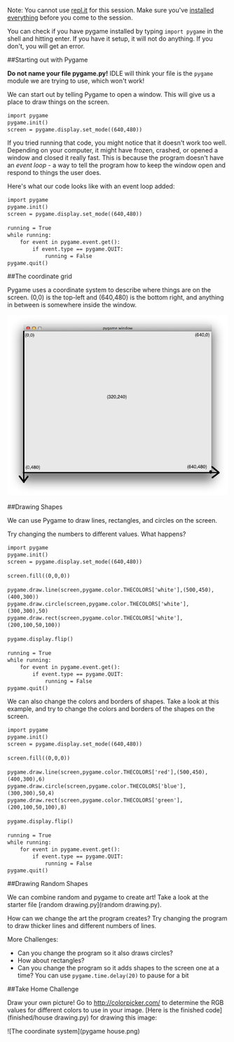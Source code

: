 Note: You cannot use [repl.it](http://repl.it/) for this session.  Make sure you've [installed everything](https://github.com/CoderDojoSV/beginner-python/blob/master/Day-1/README.md#installation) before you come to the session.

You can check if you have pygame installed by typing `import pygame` in the shell and hitting enter. If you have it setup, it will not do anything. If you don't, you will get an error.

##Starting out with Pygame

**Do not name your file pygame.py!** IDLE will think your file is the `pygame` module we are trying to use, which won't work!

We can start out by telling Pygame to open a window.  This will give us a place to draw things on the screen.

    import pygame
    pygame.init()
    screen = pygame.display.set_mode((640,480))

If you tried running that code, you might notice that it doesn't work too well.  Depending on your computer, it might have frozen, crashed, or opened a window and closed it really fast.  This is because the program doesn't have an *event loop* - a way to tell the program how to keep the window open and respond to things the user does.

Here's what our code looks like with an event loop added:

    import pygame
    pygame.init()
    screen = pygame.display.set_mode((640,480))
    
    running = True
    while running:
        for event in pygame.event.get():
            if event.type == pygame.QUIT:
                running = False
    pygame.quit()

##The coordinate grid

Pygame uses a coordinate system to describe where things are on the screen.  (0,0) is the top-left and (640,480) is the bottom right, and anything in between is somewhere inside the window.

![The coordinate system](coordinates.png)

##Drawing Shapes

We can use Pygame to draw lines, rectangles, and circles on the screen.

Try changing the numbers to different values.  What happens?

    import pygame
    pygame.init()
    screen = pygame.display.set_mode((640,480))

    screen.fill((0,0,0))

    pygame.draw.line(screen,pygame.color.THECOLORS['white'],(500,450),(400,300))
    pygame.draw.circle(screen,pygame.color.THECOLORS['white'],(300,300),50)
    pygame.draw.rect(screen,pygame.color.THECOLORS['white'],(200,100,50,100))

    pygame.display.flip()

    running = True
    while running:
        for event in pygame.event.get():
            if event.type == pygame.QUIT:
                running = False
    pygame.quit()


We can also change the colors and borders of shapes.  Take a look at this example, and try to change the colors and borders of the shapes on the screen.

    import pygame
    pygame.init()
    screen = pygame.display.set_mode((640,480))

    screen.fill((0,0,0))

    pygame.draw.line(screen,pygame.color.THECOLORS['red'],(500,450),(400,300),6)
    pygame.draw.circle(screen,pygame.color.THECOLORS['blue'],(300,300),50,4)
    pygame.draw.rect(screen,pygame.color.THECOLORS['green'],(200,100,50,100),8)

    pygame.display.flip()

    running = True
    while running:
        for event in pygame.event.get():
            if event.type == pygame.QUIT:
                running = False
    pygame.quit()

##Drawing Random Shapes

We can combine random and pygame to create art!  Take a look at the starter file [random drawing.py](random drawing.py).

How can we change the art the program creates?  Try changing the program to draw thicker lines and different numbers of lines.

More Challenges:
 - Can you change the program so it also draws circles?
 - How about rectangles?
 - Can you change the program so it adds shapes to the screen one at a time? You can use `pygame.time.delay(20)` to pause for a bit

##Take Home Challenge

Draw your own picture! Go to http://colorpicker.com/ to determine the RGB values for different colors to use in your image. [Here is the finished code](finished/house drawing.py) for drawing this image: 

![The coordinate system](pygame house.png)

